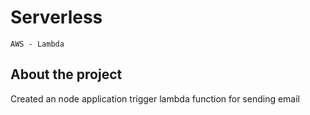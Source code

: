 # Serverless
``AWS - Lambda``
## About the project
Created an node application trigger lambda function for sending email